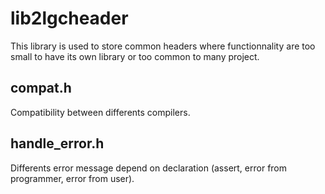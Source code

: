 # lib2lgcheader

This library is used to store common headers where functionnality are too small to have its own library or too common to many project.

## compat.h

Compatibility between differents compilers.

## handle_error.h

Differents error message depend on declaration (assert, error from programmer, error from user).
